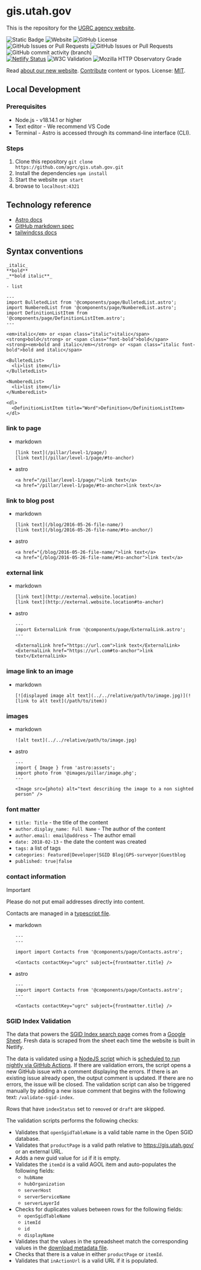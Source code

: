# gis.utah.gov

This is the repository for the [UGRC agency website](https://gis.utah.gov).

![Static Badge](https://img.shields.io/badge/built%20with-astro-brightgreen) ![Website](https://img.shields.io/website?url=https%3A%2F%2Fgis.utah.gov) ![GitHub License](https://img.shields.io/github/license/agrc/gis.utah.gov)<br />
![GitHub Issues or Pull Requests](https://img.shields.io/github/issues/agrc/gis.utah.gov) ![GitHub Issues or Pull Requests](https://img.shields.io/github/issues-pr/agrc/gis.utah.gov) ![GitHub commit activity (branch)](https://img.shields.io/github/commit-activity/w/agrc/gis.utah.gov/main)
<br />
[![Netlify Status](https://api.netlify.com/api/v1/badges/29158e9e-9b1c-4d85-995b-a3ca444ff187/deploy-status)](https://app.netlify.com/sites/gis-utah-gov/deploys) ![W3C Validation](https://img.shields.io/w3c-validation/html?targetUrl=https%3A%2F%2Fgis.utah.gov) ![Mozilla HTTP Observatory Grade](https://img.shields.io/mozilla-observatory/grade/gis.utah.gov)

Read [about our new website](https://gis.utah.gov/about-our-new-v6-website-in-ghpages).
[Contribute](https://gis.utah.gov/about/contributing/) content or typos.
License: [MIT](/LICENSE).

## Local Development

### Prerequisites

- Node.js - v18.14.1 or higher
- Text editor - We recommend VS Code
- Terminal - Astro is accessed through its command-line interface (CLI).

### Steps

1. Clone this repository
   `git clone https://github.com/agrc/gis.utah.gov.git`
1. Install the dependencies
   `npm install`
1. Start the website
   `npm start`
1. browse to `localhost:4321`

## Technology reference

- [Astro docs](https://docs.astro.build/en/getting-started/)
- [GitHub markdown spec](https://github.github.com/gfm/)
- [tailwindcss docs](https://tailwindcss.com/docs)

## Syntax conventions

```mdx
_italic_
**bold**
_**bold italic**_

- list
```

```astro
---
import BulletedList from '@components/page/BulletedList.astro';
import NumberedList from '@components/page/NumberedList.astro';
import DefinitionListItem from '@components/page/DefinitionListItem.astro';
---

<em>italic</em> or <span class="italic">italic</span>
<strong>bold</strong> or <span class="font-bold">bold</span>
<strong><em>bold and italic</em></strong> or <span class="italic font-bold">bold and italic</span>

<BulletedList>
  <li>list item</li>
</BulletedList>

<NumberedList>
  <li>list item</li>
</NumberedList>

<dl>
  <DefinitionListItem title="Word">Definition</DefinitionListItem>
</dl>
```

### link to page

- markdown

  ```mdx
  [link text](/pillar/level-1/page/)
  [link text](/pillar/level-1/page/#to-anchor)
  ```

- astro

  ```astro
  <a href="/pillar/level-1/page/">link text</a>
  <a href="/pillar/level-1/page/#to-anchor>link text</a>
  ```

### link to blog post

- markdown

  ```mdx
  [link text](/blog/2016-05-26-file-name/)
  [link text](/blog/2016-05-26-file-name/#to-anchor/)
  ```

- astro

  ```astro
  <a href="{/blog/2016-05-26-file-name/">link text</a>
  <a href="{/blog/2016-05-26-file-name/#to-anchor">link text</a>
  ```

### external link

- markdown

  ```mdx
  [link text](http://external.website.location)
  [link text](http://external.website.location#to-anchor)
  ```

- astro

  ```astro
  ---
  import ExternalLink from '@components/page/ExternalLink.astro';
  ---

  <ExternalLink href="https://url.com">link text</ExternalLink>
  <ExternalLink href="https://url.com#to-anchor">link text</ExternalLink>
  ```

### image link to an image

- markdown

  ```mdx
  [![displayed image alt text](../../relative/path/to/image.jpg)](![link to alt text](/path/to/item))
  ```

### images

- markdown

  ```mdx
  ![alt text](../../relative/path/to/image.jpg)
  ```

- astro

  ```astro
  ---
  import { Image } from 'astro:assets';
  import photo from '@images/pillar/image.phg';
  ---

  <Image src={photo} alt="text describing the image to a non sighted person" />
  ```

### font matter

- `title: Title` - the title of the content
- `author.display_name: Full Name` - The author of the content
- `author.email: email@address` - The author email
- `date: 2018-02-13` - the date the content was created
- `tags:` a list of tags
- `categories: Featured|Developer|SGID Blog|GPS-surveyor|Guestblog`
- `published: true|false`

### contact information

> [!IMPORTANT]
> Please do not put email addresses directly into content.

Contacts are managed in a [typescript file](./src/data/contacts.ts).

- markdown

  ```mdx
  ---
  ---

  import import Contacts from '@components/page/Contacts.astro';

  <Contacts contactKey="ugrc" subject={frontmatter.title} />
  ```

- astro

  ```astro
  ---
  import import Contacts from '@components/page/Contacts.astro';
  ---

  <Contacts contactKey="ugrc" subject={frontmatter.title} />
  ```

### SGID Index Validation

The data that powers the [SGID Index search page](https://gis.utah.gov/data/sgid-index/) comes from a [Google Sheet](https://docs.google.com/spreadsheets/d/11ASS7LnxgpnD0jN4utzklREgMf1pcvYjcXcIcESHweQ/edit#gid=1024261148). Fresh data is scraped from the sheet each time the website is built in Netlify.

The data is validated using a [NodeJS script](./scripts/validate-sgid-index.mjs) which is [scheduled to run nightly via GitHub Actions](.github/workflows/schedule.sgid-index-validation.yml). If there are validation errors, the script opens a new GitHub issue with a comment displaying the errors. If there is an existing issue already open, the output comment is updated. If there are no errors, the issue will be closed. The validation script can also be triggered manually by adding a new issue comment that begins with the following text: `/validate-sgid-index`.

Rows that have `indexStatus` set to `removed` or `draft` are skipped.

The validation scripts performs the following checks:

- Validates that `openSgidTableName` is a valid table name in the Open SGID database.
- Validates that `productPage` is a valid path relative to <https://gis.utah.gov/> or an external URL.
- Adds a new guid value for `id` if it is empty.
- Validates the `itemId` is a valid AGOL item and auto-populates the following fields: 
  - `hubName`
  - `hubOrganization`
  - `serverHost`
  - `serverServiceName`
  - `serverLayerId`
- Checks for duplicates values between rows for the following fields:
  - `openSgidTableName`
  - `itemId`
  - `id`
  - `displayName`
- Validates that the values in the spreadsheet match the corresponding values in the [download metadata file](./src/data/downloadMetadata.ts).
- Checks that there is a value in either `productPage` or `itemId`.
- Validates that `inActionUrl` is a valid URL if it is populated.
